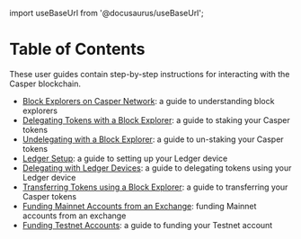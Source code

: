 import useBaseUrl from '@docusaurus/useBaseUrl';

# Table of Contents

These user guides contain step-by-step instructions for interacting with the Casper blockchain.

- [Block Explorers on Casper Network](./block-explorer.md): a guide to understanding block explorers
- [Delegating Tokens with a Block Explorer](./delegate-ui.md): a guide to staking your Casper tokens
- [Undelegating with a Block Explorer](./undelegate-ui.md): a guide to un-staking your Casper tokens
- [Ledger Setup](./ledger-setup.md): a guide to setting up your Ledger device
- [Delegating with Ledger Devices](./staking-ledger.md): a guide to delegating tokens using your Ledger device
- [Transferring Tokens using a Block Explorer](./token-transfer.md): a guide to transferring your Casper tokens 
- [Funding Mainnet Accounts from an Exchange](./funding-from-exchanges.md): funding Mainnet accounts from an exchange
- [Funding Testnet Accounts](./testnet-faucet.md): a guide to funding your Testnet account
